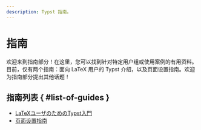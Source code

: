 ```yaml
---
description: Typst 指南。
---
```


# 指南
欢迎来到指南部分！在这里，您可以找到针对特定用户组或使用案例的有用资料。
目前，仅有两个指南：面向 LaTeX 用户的 Typst 介绍，以及页面设置指南。欢迎为指南部分提出其他话题！

## 指南列表 { #list-of-guides }
- [LaTeXユーザのためのTypst入門]($guides/guide-for-latex-users)
- [页面设置指南]($guides/page-setup)
